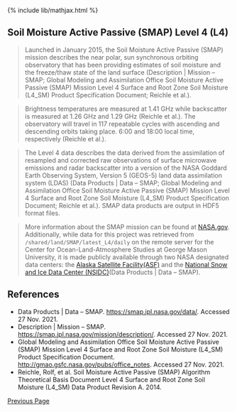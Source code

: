 {% include lib/mathjax.html %}

## Soil Moisture Active Passive (SMAP) Level 4 (L4)

> Launched in January 2015, the Soil Moisture Active Passive (SMAP) mission describes the near polar, sun synchronous orbiting observatory that has been providing estimates of soil moisture and the freeze/thaw state of the land surface (Description | Mission – SMAP; Global Modeling and Assimilation Office Soil Moisture Active Passive (SMAP) Mission Level 4 Surface and Root Zone Soil Moisture (L4_SM) Product Specification Document; Reichle et al.). 

>Brightness temperatures are measured at 1.41 GHz while backscatter is measured at 1.26 GHz and 1.29 GHz (Reichle et al.). The observatory will travel in 117 repeatable cycles with ascending and descending orbits taking place. 6:00 and 18:00 local time, respectively (Reichle et al.). 

>The Level 4 data describes the data derived from the assimilation of resampled and corrected raw observations of surface microwave emissions and radar backscatter into a version of the NASA Goddard Earth Observing System, Version 5 (GEOS-5) land data assimilation system (LDAS) (Data Products | Data – SMAP; Global Modeling and Assimilation Office Soil Moisture Active Passive (SMAP) Mission Level 4 Surface and Root Zone Soil Moisture (L4_SM) Product Specification Document; Reichle et al.). SMAP data products are output in HDF5 format files.

> More information about the SMAP mission can be found at [NASA.gov]( https://smap.jpl.nasa.gov). Additionally, while data for this project was retrieved from `/shared/land/SMAP/latest_L4/daily` on the remote server for the Center for Ocean-Land-Atmosphere Studies at George Mason University, it is made publicly available through two NASA designated data centers: the [Alaska Satellite Facility(ASF)](https://asf.alaska.edu/data-sets/sar-data-sets/soil-moisture-active-passive-smap-mission/) and  the [National Snow and Ice Data Center (NSIDC)](https://nsidc.org/data/smap)(Data Products | Data – SMAP).

## References

* Data Products | Data – SMAP. https://smap.jpl.nasa.gov/data/. Accessed 27 Nov. 2021.
* Description | Mission – SMAP. https://smap.jpl.nasa.gov/mission/description/. Accessed 27 Nov. 2021.
* Global Modeling and Assimilation Office Soil Moisture Active Passive (SMAP) Mission Level 4 Surface and Root Zone Soil Moisture (L4_SM) Product Specification Document. http://gmao.gsfc.nasa.gov/pubs/office_notes. Accessed 27 Nov. 2021.
* Reichle, Rolf, et al. Soil Moisture Active Passive (SMAP) Algorithm Theoretical Basis Document Level 4 Surface and Root Zone Soil Moisture (L4_SM) Data Product Revision A. 2014.



[Previous Page](./) 

